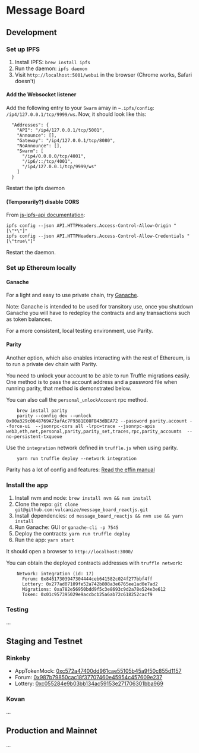 # Message Board

## Development

### Set up IPFS

1. Install IPFS: `brew install ipfs`
2. Run the daemon: `ipfs daemon`
3. Visit `http://localhost:5001/webui` in the browser (Chrome works, Safari doesn't)

#### Add the Websocket listener

Add the following entry to your `Swarm` array in `~.ipfs/config`: `/ip4/127.0.0.1/tcp/9999/ws`.
Now, it should look like this:

```
  "Addresses": {
    "API": "/ip4/127.0.0.1/tcp/5001",
    "Announce": [],
    "Gateway": "/ip4/127.0.0.1/tcp/8080",
    "NoAnnounce": [],
    "Swarm": [
      "/ip4/0.0.0.0/tcp/4001",
      "/ip6/::/tcp/4001",
      "/ip4/127.0.0.1/tcp/9999/ws"
    ]
  }
```

Restart the ipfs daemon

#### (Temporarily?) disable CORS

From [js-ipfs-api documentation](https://github.com/ipfs/js-ipfs-api/tree/master/examples/bundle-browserify#setup):

```
ipfs config --json API.HTTPHeaders.Access-Control-Allow-Origin "[\"*\"]"
ipfs config --json API.HTTPHeaders.Access-Control-Allow-Credentials "[\"true\"]"
```

Restart the daemon.

### Set up Ethereum locally

#### Ganache

For a light and easy to use private chain, try [Ganache](http://truffleframework.com/ganache/).

Note: Ganache is intended to be used for transitory use, once you shutdown Ganache you will
have to redeploy the contracts and any transactions such as token balances.

For a more consistent, local testing environment, use Parity.

#### Parity

Another option, which also enables interacting with the rest of Ethereum, is
to run a private dev chain with Parity.

You need to unlock your account to be able to run Truffle migrations easily.
One method is to pass the account address and a password file when running parity,
that method is demonstrated below.

You can also call the `personal_unlockAccount` rpc method.

        brew install parity
        parity --config dev --unlock 0x00a329c0648769A73afAc7F9381E08FB43dBEA72 --password parity.account --force-ui  --jsonrpc-cors all -lrpc=trace --jsonrpc-apis web3,eth,net,personal,parity,parity_set,traces,rpc,parity_accounts  --no-persistent-txqueue

Use the `integration` network defined in `truffle.js` when using parity.

        yarn run truffle deploy --network integration

Parity has a lot of config and features: [Read the effin manual](https://wiki.parity.io/Private-development-chain)

### Install the app

1. Install nvm and node: `brew install nvm && nvm install`
2. Clone the repo: `git clone git@github.com:vulcanize/message_board_reactjs.git`
3. Install dependencies: `cd message_board_reactjs && nvm use && yarn install`
4. Run Ganache: GUI or `ganache-cli -p 7545`
4. Deploy the contracts: `yarn run truffle deploy`
5. Run the app: `yarn start`

It should open a browser to `http://localhost:3000/`

You can obtain the deployed contracts addresses with `truffle network`:

        Network: integration (id: 17)
          Forum: 0x84617303947304444ceb641582c024f277bbf4ff
          Lottery: 0x277ad07109fe52a742b808a3e6765ee1ad0e7ad2
          Migrations: 0xa782e56950bdd9f5c3e8693c9d2a78e524e3e612
          Token: 0x01c957395029e9accbcb25a6ab72c618252cacf9


### Testing

...

## Staging and Testnet

### Rinkeby

  * AppTokenMock: [0xc572a47400dd961cae55105b45a9f50c855d1157](https://rinkeby.etherscan.io/address/0xc572a47400dd961cae55105b45a9f50c855d1157)
  * Forum: [0x987b79850cac18f37707460e45954c457609e237](https://rinkeby.etherscan.io/address/0x987b79850cac18f37707460e45954c457609e237)
  * Lottery: [0xc055284e9b03bb134ac59153e271706301bba969](https://rinkeby.etherscan.io/address/0xc055284e9b03bb134ac59153e271706301bba969)

### Kovan

...


## Production and Mainnet

...


